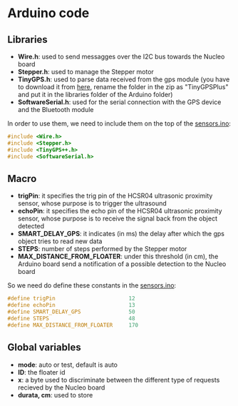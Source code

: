 # Arduino code

## Libraries

- **Wire.h**: used to send messagges over the I2C bus towards the Nucleo board
- **Stepper.h**: used to manage the Stepper motor
- **TinyGPS.h**: used to parse data received from the gps module (you have to download it from [here](https://github.com/mikalhart/TinyGPSPlus/archive/refs/tags/v1.0.2b.zip), rename the folder in the zip as "TinyGPSPlus" and put it in the libraries folder of the Arduino folder)
- **SoftwareSerial.h**: used for the serial connection with the GPS device and the Bluetooth module

In order to use them, we need to include them on the top of the [sensors.ino](https://github.com/IlKaiser/IoT_Group-Project/blob/main/arduino_code/sensors.ino):

```cpp
#include <Wire.h>
#include <Stepper.h>
#include <TinyGPS++.h>
#include <SoftwareSerial.h>
```

## Macro

- **trigPin**: it specifies the trig pin of the HCSR04 ultrasonic proximity sensor, whose purpose is to trigger the ultrasound
- **echoPin**: it specifies the echo pin of the HCSR04 ultrasonic proximity sensor, whose purpose is to receive the signal back from the object detected
- **SMART_DELAY_GPS**: it indicates (in ms) the delay after which the gps object tries to read new data
- **STEPS**: number of steps performed by the Stepper motor
- **MAX_DISTANCE_FROM_FLOATER**: under this threshold (in cm), the Arduino board send a notification of a possible detection to the Nucleo board

So we need do define these constants in the [sensors.ino](https://github.com/IlKaiser/IoT_Group-Project/blob/main/arduino_code/sensors.ino):

```cpp
#define trigPin                       12
#define echoPin                       13
#define SMART_DELAY_GPS               50
#define STEPS                         48
#define MAX_DISTANCE_FROM_FLOATER     170   
```

## Global variables

- **mode**: auto or test, default is auto
- **ID**: the floater id
- **x**: a byte used to discriminate between the different type of requests recieved by the Nucleo board
- **durata, cm**: used to store
